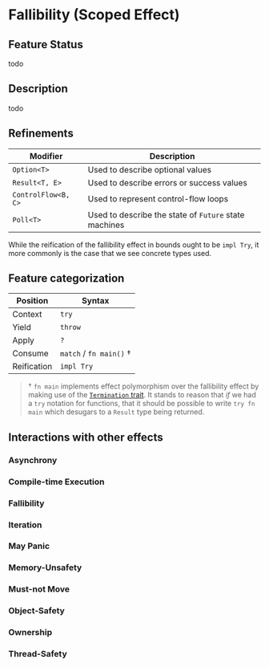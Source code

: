 # Fallibility (Scoped Effect)

## Feature Status

todo

## Description

todo

## Refinements

| Modifier            | Description                                           |
| ------------------- | ----------------------------------------------------- |
| `Option<T>`         | Used to describe optional values                      |
| `Result<T, E>`      | Used to describe errors or success values             |
| `ControlFlow<B, C>` | Used to represent control-flow loops                  |
| `Poll<T>`           | Used to describe the state of `Future` state machines |

While the reification of the fallibility effect in bounds ought to be `impl
Try`, it more commonly is the case that we see concrete types used.

## Feature categorization

| Position    | Syntax                            |
| ----------- | --------------------------------- |
| Context       | `try`                             |
| Yield       | `throw`                           |
| Apply      | `?`                               |
| Consume     | `match` / `fn main()` † |
| Reification | `impl Try`                        |

> † `fn main` implements effect polymorphism over the fallibility effect
> by making use of the [`Termination` trait]. It stands to reason that _if_ we
> had a `try` notation for functions, that it should be possible to write
> `try fn main` which desugars to a `Result` type being returned.
 
[`Termination` trait]: https://doc.rust-lang.org/std/process/trait.Termination.html


## Interactions with other effects

### Asynchrony
### Compile-time Execution
### Fallibility
### Iteration
### May Panic
### Memory-Unsafety
### Must-not Move
### Object-Safety
### Ownership
### Thread-Safety
